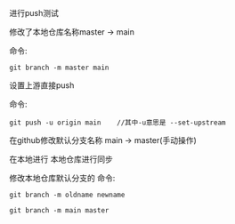 进行push测试

修改了本地仓库名称master -> main

命令:

```
git branch -m master main
```

设置上游直接push

命令:

```
git push -u origin main    //其中-u意思是 --set-upstream
```

在github修改默认分支名称 main -> master(手动操作)  

在本地进行 本地仓库进行同步

修改本地仓库默认分支的 命令:

```
git branch -m oldname newname
```

```
git branch -m main master
```
